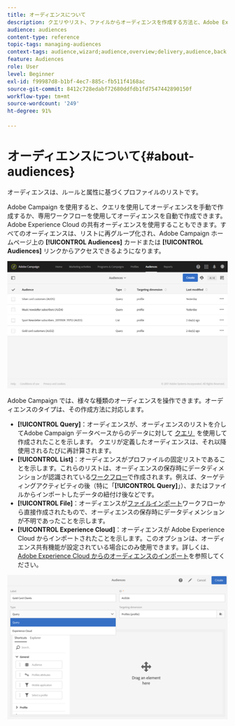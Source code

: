 ```yaml
---
title: オーディエンスについて
description: クエリやリスト、ファイルからオーディエンスを作成する方法と、Adobe Experience Cloud からオーディエンスをインポートする方法について説明します。
audience: audiences
content-type: reference
topic-tags: managing-audiences
context-tags: audience,wizard;audience,overview;delivery,audience,back
feature: Audiences
role: User
level: Beginner
exl-id: f99987d8-b1bf-4ec7-885c-fb511f4168ac
source-git-commit: 8412c728edabf72680ddfdb1fd7547442890150f
workflow-type: tm+mt
source-wordcount: '249'
ht-degree: 91%

---
```


# オーディエンスについて{#about-audiences}

オーディエンスは、ルールと属性に基づくプロファイルのリストです。

Adobe Campaign を使用すると、クエリを使用してオーディエンスを手動で作成するか、専用ワークフローを使用してオーディエンスを自動で作成できます。Adobe Experience Cloud の共有オーディエンスを使用することもできます。すべてのオーディエンスは、リストに再グループ化され、Adobe Campaign ホームページ上の **[!UICONTROL Audiences]** カードまたは **[!UICONTROL Audiences]** リンクからアクセスできるようになります。

![](assets/audience_1.png)

Adobe Campaign では、様々な種類のオーディエンスを操作できます。オーディエンスのタイプは、その作成方法に対応します。

* **[!UICONTROL Query]**：オーディエンスが、オーディエンスのリストを介してAdobe Campaign データベースからのデータに対して [&#x200B; クエリ &#x200B;](../../automating/using/editing-queries.md#about-query-editor) を使用して作成されたことを示します。 クエリが定義したオーディエンスは、それ以降使用されるたびに再計算されます。
* **[!UICONTROL List]**：オーディエンスがプロファイルの固定リストであることを示します。これらのリストは、オーディエンスの保存時にデータディメンションが認識されている[ワークフロー](../../automating/using/get-started-workflows.md)で作成されます。例えば、ターゲティングアクティビティの後（特に「**[!UICONTROL Query]**」）、またはファイルからインポートしたデータの紐付け後などです。
* **[!UICONTROL File]**：オーディエンスが[ファイルインポート](../../automating/using/load-file.md)ワークフローから直接作成されたもので、オーディエンスの保存時にデータディメンションが不明であったことを示します。
* **[!UICONTROL Experience Cloud]**：オーディエンスが Adobe Experience Cloud からインポートされたことを示します。このオプションは、オーディエンス共有機能が設定されている場合にのみ使用できます。詳しくは、[Adobe Experience Cloud からのオーディエンスのインポート](../../integrating/using/sharing-audiences-with-audience-manager-or-people-core-service.md#importing-an-audience)を参照してください。

![](assets/audience_type_selection.png)
